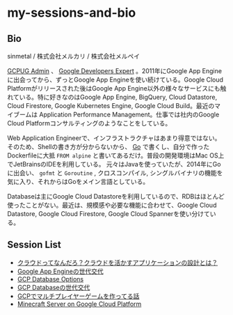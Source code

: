 # my-sessions-and-bio

## Bio

sinmetal / 株式会社メルカリ / 株式会社メルペイ 

[GCPUG Admin](https://gcpug/jp) 、 [Google Developers Expert](https://developers.google.com/experts/people/shingo-ishimura) 。2011年にGoogle App Engineに出会ってから、ずっとGoogle App Engineを使い続けている。Google Cloud Platformがリリースされた後はGoogle App Engine以外の様々なサービスにも触れている。特に好きなのはGoogle App Engine, BigQuery, Cloud Datastore, Cloud Firestore, Google Kubernetes Engine, Google Cloud Build。最近のマイブームは Application Performance Management。仕事では社内のGoogle Cloud Platformコンサルティングのようなことをしている。

Web Application Engineerで、インフラストラクチャはあまり得意ではない。そのため、Shellの書き方が分からないから、 [Go](https://golang.org/) で書くし、自分で作ったDockerfileに大抵 `FROM alpine` と書いてあるだけ。普段の開発環境はMac OS上でJetBrainsのIDEを利用している。
元々はJavaを使っていたが、2014年にGoに出会い、 `gofmt` と `Goroutine` , クロスコンパイル, シングルバイナリの機能を気に入り、それからはGoをメイン言語としている。

Databaseは主にGoogle Cloud Datastoreを利用しているので、RDBはほとんど使ったことがない。最近は、規模感や必要な機能に合わせて、Google Cloud Datastore, Google Cloud Firestore, Google Cloud Spannerを使い分けている。

## Session List

* [クラウドってなんだろ？クラウドを活かすアプリケーションの設計とは？](https://docs.google.com/presentation/d/1WOnNqXKVDSWkgMnct66ml9wpW2ooAi2CMwVMRWTC2ck/edit#slide=id.g3cf2532adc_0_136)
* [Google App Engineの世代交代](https://docs.google.com/presentation/d/1trxz4_ksRyHdj2cAGVKiy3gtx7q1-AE06XbzLraBD44/edit#slide=id.p)
* [GCP Database Options](https://docs.google.com/presentation/d/1ndCwz8hIDOvUBqHXwHc7oDB3Cs0lSRa7M4PGfapy7zQ/edit#slide=id.g3cf2532adc_0_136)
* [GCP Databaseの世代交代](https://docs.google.com/presentation/d/11Jp1gt-n8LxVgrHBRy1ym6iJMsKww-mit1A00IS-oHk/edit#slide=id.g3cf2532adc_0_136)
* [GCPでマルチプレイヤーゲームを作ってる話](https://docs.google.com/presentation/d/1UyPATSN4ec2M8JUyLPpT7C1Z8b53j_9N4MCOR6A5im4/edit#slide=id.p)
* [Minecraft Server on Google Cloud Platform](https://sinmetal-slide.appspot.com/20170707-sinmetalcraft/sinmetalcraft.slide#1)
